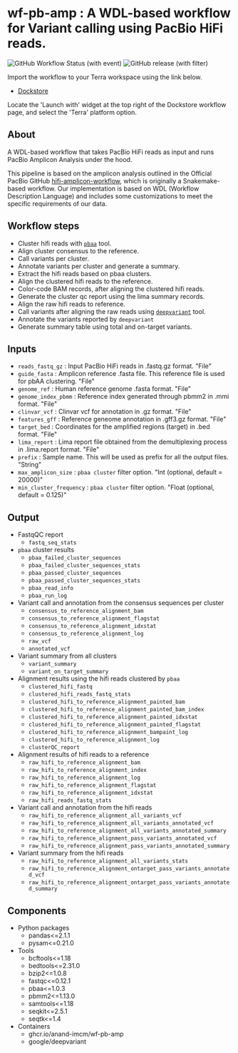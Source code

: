 # wf-pb-amp : A WDL-based workflow for Variant calling using PacBio HiFi reads.

![GitHub Workflow Status (with event)](https://img.shields.io/github/actions/workflow/status/anand-imcm/wf-pb-amp/publish.yml)
![GitHub release (with filter)](https://img.shields.io/github/v/release/anand-imcm/wf-pb-amp)

Import the workflow to your Terra workspace using the link below.

- [Dockstore](https://dockstore.org/workflows/github.com/anand-imcm/wf-pb-amp:main?tab=info)

Locate the 'Launch with' widget at the top right of the Dockstore workflow page, and select the 'Terra' platform option. 


## About

A WDL-based workflow that takes PacBio HiFi reads as input and runs PacBio Amplicon Analysis under the hood.

This pipeline is based on the amplicon analysis outlined in the Official PacBio GitHub [hifi-amplicon-workflow](https://github.com/PacificBiosciences/hifi-amplicon-workflow), which is originally a Snakemake-based workflow. Our implementation is based on WDL (Workflow Description Language) and includes some customizations to meet the specific requirements of our data.


## Workflow steps

- Cluster hifi reads with [`pbaa`](https://github.com/PacificBiosciences/pbAA) tool.
- Align cluster consensus to the reference.
- Call variants per cluster.
- Annotate variants per cluster and generate a summary.
- Extract the hifi reads based on pbaa clusters.
- Align the clustered hifi reads to the reference.
- Color-code BAM records, after aligning the clustered hifi reads.
- Generate the cluster qc report using the lima summary records.
- Align the raw hifi reads to reference.
- Call variants after aligning the raw reads using [`deepvariant`](https://github.com/google/deepvariant) tool.
- Annotate the variants reported by `deepvariant`
- Generate summary table using total and on-target variants.


## Inputs

- `reads_fastq_gz` : Input PacBio HiFi reads in .fastq.gz format. "File"
- `guide_fasta` : Amplicon reference .fasta file. This reference file is used for pbAA clustering. "File"
- `genome_ref` : Human reference genome .fasta format. "File"
- `genome_index_pbmm` : Reference index generated through pbmm2 in .mmi format. "File"
- `clinvar_vcf` : Clinvar vcf for annotation in .gz format. "File"
- `features_gff` : Reference geneome annotation in .gff3.gz format. "File"
- `target_bed` : Coordinates for the amplified regions (target) in .bed format. "File"
- `lima_report` : Lima report file obtained from the demultiplexing process in .lima.report format. "File"
- `prefix` : Sample name. This will be used as prefix for all the output files. "String"
- `max_amplicon_size` : `pbaa cluster` filter option. "Int (optional, default = 20000)"
- `min_cluster_frequency` : `pbaa cluster` filter option. "Float (optional, default = 0.125)"


## Output

- FastqQC report
  - `fastq_seq_stats`
- `pbaa` cluster results
  - `pbaa_failed_cluster_sequences`
  - `pbaa_failed_cluster_sequences_stats`
  - `pbaa_passed_cluster_sequences`
  - `pbaa_passed_cluster_sequences_stats`
  - `pbaa_read_info`
  - `pbaa_run_log`
- Variant call and annotation from the consensus sequences per cluster
  - `consensus_to_reference_alignment_bam`
  - `consensus_to_reference_alignment_flagstat`
  - `consensus_to_reference_alignment_idxstat`
  - `consensus_to_reference_alignment_log`
  - `raw_vcf`
  - `annotated_vcf`
- Variant summary from all clusters
  - `variant_summary`
  - `variant_on_target_summary`
- Alignment results using the hifi reads clustered by `pbaa`
  - `clustered_hifi_fastq`
  - `clustered_hifi_reads_fastq_stats`
  - `clustered_hifi_to_reference_alignment_painted_bam`
  - `clustered_hifi_to_reference_alignment_painted_bam_index`
  - `clustered_hifi_to_reference_alignment_painted_idxstat`
  - `clustered_hifi_to_reference_alignment_painted_flagstat`
  - `clustered_hifi_to_reference_alignment_bampaint_log`
  - `clustered_hifi_to_reference_alignment_log`
  - `clusterQC_report`
- Alignment results of hifi reads to a reference
  - `raw_hifi_to_reference_alignment_bam`
  - `raw_hifi_to_reference_alignment_index`
  - `raw_hifi_to_reference_alignment_log`
  - `raw_hifi_to_reference_alignment_flagstat`
  - `raw_hifi_to_reference_alignment_idxstat`
  - `raw_hifi_reads_fastq_stats`
- Variant call and annotation from the hifi reads
  - `raw_hifi_to_reference_alignment_all_variants_vcf`
  - `raw_hifi_to_reference_alignment_all_variants_annotated_vcf`
  - `raw_hifi_to_reference_alignment_all_variants_annotated_summary`
  - `raw_hifi_to_reference_alignment_pass_variants_annotated_vcf`
  - `raw_hifi_to_reference_alignment_pass_variants_annotated_summary`
- Variant summary from the hifi reads
  - `raw_hifi_to_reference_alignment_all_variants_stats`
  - `raw_hifi_to_reference_alignment_ontarget_pass_variants_annotated_vcf`
  - `raw_hifi_to_reference_alignment_ontarget_pass_variants_annotated_summary`


## Components

- Python packages
  - pandas<=2.1.1
  - pysam<=0.21.0
- Tools
  - bcftools<=1.18
  - bedtools<=2.31.0
  - bzip2<=1.0.8
  - fastqc<=0.12.1
  - pbaa<=1.0.3
  - pbmm2<=1.13.0
  - samtools<=1.18
  - seqkit<=2.5.1
  - seqtk<=1.4
- Containers
  - ghcr.io/anand-imcm/wf-pb-amp
  - google/deepvariant